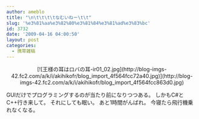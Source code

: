 ```yaml
---
author: ameblo
title: "\n\t\t\t\tなむいねー\t\t"
slug: '%e3%81%aa%e3%82%80%e3%81%84%e3%81%ad%e3%83%bc'
id: 3732
date: '2009-04-16 04:00:50'
layout: post
categories:
  - 携帯雑稿
---
```


<div align="center">[![王様の耳はロバの耳-ir01_02.jpg](http://blog-imgs-42.fc2.com/a/k/i/akihikofr/blog_import_4f564fcc72a40.jpg)](http://blog-imgs-42.fc2.com/a/k/i/akihikofr/blog_import_4f564fcc863d0.jpg)</div>

GUIだけでプログラミングするのが当たり前になりつつある。 しかもC#とC++行き来して。 それにしても眠い。 あと1時間がんばれ。 今寝たら飛行機乗れなくなる。